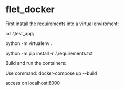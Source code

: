 # flet_docker

First install the requirements into a virtual enviroment:

cd .\test_app\

python -m virtualenv .

python -m pip install -r .\requirements.txt

Build and run the containers:

Use command: docker-compose up --build 

access on localhost:8000